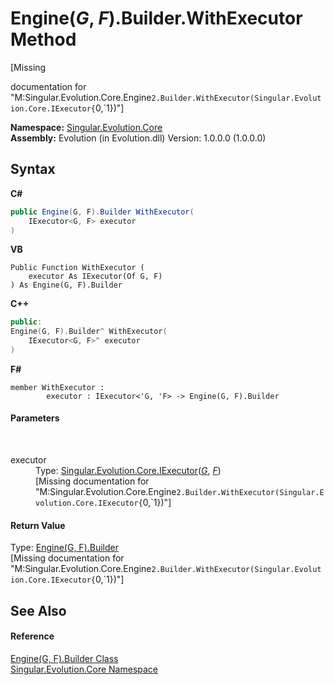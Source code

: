 # Engine(*G*, *F*).Builder.WithExecutor Method 
 

\[Missing <summary> documentation for "M:Singular.Evolution.Core.Engine`2.Builder.WithExecutor(Singular.Evolution.Core.IExecutor{`0,`1})"\]

**Namespace:**&nbsp;<a href="7a43d210-bf66-e44d-0f97-e9e0fe26b1b8">Singular.Evolution.Core</a><br />**Assembly:**&nbsp;Evolution (in Evolution.dll) Version: 1.0.0.0 (1.0.0.0)

## Syntax

**C#**<br />
``` C#
public Engine(G, F).Builder WithExecutor(
	IExecutor<G, F> executor
)
```

**VB**<br />
``` VB
Public Function WithExecutor ( 
	executor As IExecutor(Of G, F)
) As Engine(G, F).Builder
```

**C++**<br />
``` C++
public:
Engine(G, F).Builder^ WithExecutor(
	IExecutor<G, F>^ executor
)
```

**F#**<br />
``` F#
member WithExecutor : 
        executor : IExecutor<'G, 'F> -> Engine(G, F).Builder 

```


#### Parameters
&nbsp;<dl><dt>executor</dt><dd>Type: <a href="d2a85f00-aa54-0390-b06c-4c8490a4c39c">Singular.Evolution.Core.IExecutor</a>(<a href="92194d95-738c-47ab-5991-65a487f5b8c2">*G*</a>, <a href="92194d95-738c-47ab-5991-65a487f5b8c2">*F*</a>)<br />\[Missing <param name="executor"/> documentation for "M:Singular.Evolution.Core.Engine`2.Builder.WithExecutor(Singular.Evolution.Core.IExecutor{`0,`1})"\]</dd></dl>

#### Return Value
Type: <a href="65e3f7c5-3628-1aa4-b4b5-34a500cb9d0c">Engine(G, F).Builder</a><br />\[Missing <returns> documentation for "M:Singular.Evolution.Core.Engine`2.Builder.WithExecutor(Singular.Evolution.Core.IExecutor{`0,`1})"\]

## See Also


#### Reference
<a href="65e3f7c5-3628-1aa4-b4b5-34a500cb9d0c">Engine(G, F).Builder Class</a><br /><a href="7a43d210-bf66-e44d-0f97-e9e0fe26b1b8">Singular.Evolution.Core Namespace</a><br />